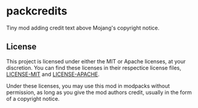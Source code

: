 # packcredits

Tiny mod adding credit text above Mojang's copyright notice.

## License

This project is licensed under either the MIT or Apache licenses, at your discretion. You can find these licenses in their respectice license files, [LICENSE-MIT](./LICENSE-MIT) and [LICENSE-APACHE](./LICENSE-APACHE).

Under these licenses, you may use this mod in modpacks without permission, as long as you give the mod authors credit, usually in the form of a copyright notice.
